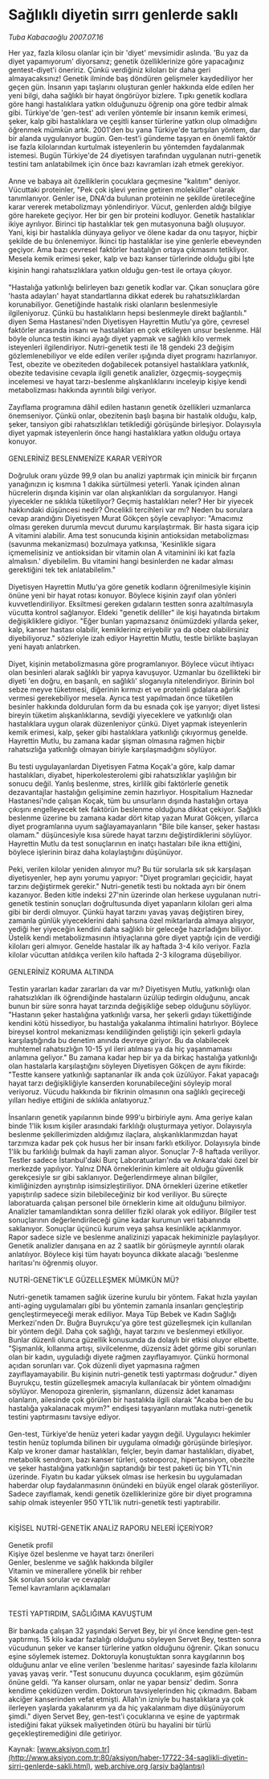 # Sağlıklı diyetin sırrı genlerde saklı

*Tuba Kabacaoğlu 2007.07.16*

<font class="agenda2NewsSpot">
 Her yaz, fazla kilosu olanlar için bir 'diyet' mevsimidir aslında. 'Bu yaz da diyet yapamıyorum' diyorsanız; genetik özelliklerinize göre yapacağınız gentest-diyet'i öneririz. Çünkü verdiğiniz kiloları bir daha geri almayacaksınız!
</font>
<font class="newsDetail">
 Genetik ilminde baş döndüren gelişmeler kaydediliyor her geçen gün. İnsanın yapı taşlarını oluşturan genler hakkında elde edilen her yeni bilgi, daha sağlıklı bir hayat öngörüyor bizlere. Tıpkı genetik kodlara göre hangi hastalıklara yatkın olduğunuzu öğrenip ona göre tedbir almak gibi. Türkiye'de 'gen-test' adı verilen yöntemle bir insanın kemik erimesi, şeker, kalp gibi hastalıklara ve çeşitli kanser türlerine yatkın olup olmadığını öğrenmek mümkün artık. 2001'den bu yana Türkiye'de tartışılan yöntem, dar bir alanda uygulanıyor bugün. Gen-test'i gündeme taşıyan en önemli faktör ise fazla kilolarından kurtulmak isteyenlerin bu yöntemden faydalanmak istemesi. Bugün Türkiye'de 24 diyetisyen tarafından uygulanan nutri-genetik testini tam anlatabilmek için önce bazı kavramları izah etmek gerekiyor.
 <br/>
 <br/>
 Anne ve babaya ait özelliklerin çocuklara geçmesine "kalıtım" deniyor. Vücuttaki proteinler, "Pek çok işlevi yerine getiren moleküller" olarak tanımlanıyor. Genler ise, DNA'da bulunan proteinin ne şekilde üretileceğine karar vererek metabolizmayı yönlendiriyor. Vücut, genlerden aldığı bilgiye göre harekete geçiyor. Her bir gen bir proteini kodluyor. Genetik hastalıklar ikiye ayrılıyor. Birinci tip hastalıklar tek gen mutasyonuna bağlı oluşuyor. Yani, kişi bir hastalıkla dünyaya geliyor ve ölene kadar da onu taşıyor, hiçbir şekilde de bu önlenemiyor. İkinci tip hastalıklar ise yine genlerle ebeveynden geçiyor. Ama bazı çevresel faktörler hastalığın ortaya çıkmasını tetikliyor. Mesela kemik erimesi şeker, kalp ve bazı kanser türlerinde olduğu gibi İşte kişinin hangi rahatsızlıklara yatkın olduğu gen-test ile ortaya çıkıyor.
 <br/>
 <br/>
 "Hastalığa yatkınlığı belirleyen bazı genetik kodlar var. Çıkan sonuçlara göre 'hasta adayları' hayat standartlarına dikkat ederek bu rahatsızlıklardan korunabiliyor. Genetiğinde hastalık riski olanların beslenmesiyle ilgileniyoruz. Çünkü bu hastalıkların hepsi beslenmeyle direkt bağlantılı." diyen Sema Hastanesi'nden Diyetisyen Hayrettin Mutlu'ya göre, çevresel faktörler arasında insanı ve hastalıkları en çok etkileyen unsur beslenme. Hâl böyle olunca testin ikinci ayağı diyet yapmak ve sağlıklı kilo vermek isteyenleri ilgilendiriyor. Nutri-genetik testi ile 18 gendeki 23 değişim gözlemlenebiliyor ve elde edilen veriler ışığında diyet programı hazırlanıyor. Test, obezite ve obeziteden doğabilecek potansiyel hastalıklara yatkınlık, obezite tedavisine cevapla ilgili genetik analizler, özgeçmiş-soygeçmiş incelemesi ve hayat tarzı-beslenme alışkanlıklarını inceleyip kişiye kendi metabolizması hakkında ayrıntılı bilgi veriyor.
 <br/>
 <br/>
 Zayıflama programına dâhil edilen hastanın genetik özellikleri uzmanlarca önemseniyor. Çünkü onlar, obezitenin başlı başına bir hastalık olduğu, kalp, şeker, tansiyon gibi rahatsızlıkları tetiklediği görüşünde birleşiyor. Dolayısıyla diyet yapmak isteyenlerin önce hangi hastalıklara yatkın olduğu ortaya konuyor.
 <br/>
 <br/>
 GENLERİNİZ BESLENMENİZE KARAR VERİYOR
 <br/>
 <br/>
 Doğruluk oranı yüzde 99,9 olan bu analizi yaptırmak için minicik bir fırçanın yanağınızın iç kısmına 1 dakika sürtülmesi yeterli. Yanak içinden alınan hücrelerin dışında kişinin var olan alışkanlıkları da sorgulanıyor. Hangi yiyecekler ne sıklıkla tüketiliyor? Geçmiş hastalıkları neler? Her bir yiyecek hakkındaki düşüncesi nedir? Öncelikli tercihleri var mı? Neden bu sorulara cevap arandığını Diyetisyen Murat Gökçen şöyle cevaplıyor: "Amacımız olması gereken durumla mevcut durumu karşılaştırmak. Bir hasta sigara içip A vitamini alabilir. Ama test sonucunda kişinin antioksidan metabolizması (savunma mekanizması) bozulmaya yatkınsa, 'Kesinlikle sigara içmemelisiniz ve antioksidan bir vitamin olan A vitaminini iki kat fazla almalısın.' diyebilelim. Bu vitamini hangi besinlerden ne kadar alması gerektiğini tek tek anlatabilelim."
 <br/>
 <br/>
 Diyetisyen Hayrettin Mutlu'ya göre genetik kodların öğrenilmesiyle kişinin önüne yeni bir hayat rotası konuyor. Böylece kişinin zayıf olan yönleri kuvvetlendiriliyor. Eksiltmesi gereken gıdaların testten sonra azaltılmasıyla vücutta kontrol sağlanıyor. Eldeki "genetik deliller" ile kişi hayatında birtakım değişikliklere gidiyor. "Eğer bunları yapmazsanız önümüzdeki yıllarda şeker, kalp, kanser hastası olabilir, kemikleriniz eriyebilir ya da obez olabilirsiniz diyebiliyoruz." sözleriyle izah ediyor Hayrettin Mutlu, testle birlikte başlayan yeni hayatı anlatırken.
 <br/>
 <br/>
 Diyet, kişinin metabolizmasına göre programlanıyor. Böylece vücut ihtiyacı olan besinleri alarak sağlıklı bir yapıya kavuşuyor. Uzmanlar bu özellikteki bir diyeti 'en doğru, en başarılı, en sağlıklı' sloganıyla nitelendiriyor. Birinin bol sebze meyve tüketmesi, diğerinin kırmızı et ve proteinli gıdalara ağırlık vermesi gerekebiliyor mesela. Ayrıca test yapılmadan önce tüketilen besinler hakkında doldurulan form da bu esnada çok işe yarıyor; diyet listesi bireyin tüketim alışkanlıklarına, sevdiği yiyeceklere ve yatkınlığı olan hastalıklara uygun olarak düzenleniyor çünkü. Diyet yapmak isteyenlerin kemik erimesi, kalp, şeker gibi hastalıklara yatkınlığı çıkıyormuş genelde. Hayrettin Mutlu, bu zamana kadar şişman olmasına rağmen hiçbir rahatsızlığa yatkınlığı olmayan biriyle karşılaşmadığını söylüyor.
 <br/>
 <br/>
 Bu testi uygulayanlardan Diyetisyen Fatma Koçak'a göre, kalp damar hastalıkları, diyabet, hiperkolesterolemi gibi rahatsızlıklar yaşlılığın bir sonucu değil. Yanlış beslenme, stres, kirlilik gibi faktörlerle genetik dezavantajlar hastalığın gelişimine zemin hazırlıyor. Hospitalium Haznedar Hastanesi'nde çalışan Koçak, tüm bu unsurların dışında hastalığın ortaya çıkışını engelleyecek tek faktörün beslenme olduğuna dikkat çekiyor. Sağlıklı beslenme üzerine bu zamana kadar dört kitap yazan Murat Gökçen, yıllarca diyet programlarına uyum sağlayamayanların "Bile bile kanser, şeker hastası olamam." düşüncesiyle kısa sürede hayat tarzını değiştirdiklerini söylüyor. Hayrettin Mutlu da test sonuçlarının en inatçı hastaları bile ikna ettiğini, böylece işlerinin biraz daha kolaylaştığını düşünüyor.
 <br/>
 <br/>
 Peki, verilen kilolar yeniden alınıyor mu? Bu tür sorularla sık sık karşılaşan diyetisyenler, hep aynı yorumu yapıyor: "Diyet programları geçicidir, hayat tarzını değiştirmek gerekir." Nutri-genetik testi bu noktada ayrı bir önem kazanıyor. Beden kitle indeksi 27'nin üzerinde olan herkese uygulanan nutri-genetik testinin sonuçları doğrultusunda diyet yapanların kiloları geri alma gibi bir derdi olmuyor. Çünkü hayat tarzını yavaş yavaş değiştiren birey, zamanla günlük yiyeceklerini dahi şahsına özel miktarlarda almaya alışıyor, yediği her yiyeceğin kendini daha sağlıklı bir geleceğe hazırladığını biliyor. Üstelik kendi metabolizmasının ihtiyaçlarına göre diyet yaptığı için de verdiği kiloları geri almıyor. Genelde hastalar ilk ay haftada 3-4 kilo veriyor. Fazla kilolar vücuttan atıldıkça verilen kilo haftada 2-3 kilograma düşebiliyor.
 <br/>
 <br/>
 GENLERİNİZ KORUMA ALTINDA
 <br/>
 <br/>
 Testin yararları kadar zararları da var mı? Diyetisyen Mutlu, yatkınlığı olan rahatsızlıkları ilk öğrendiğinde hastaların üzülüp tedirgin olduğunu, ancak bunun bir süre sonra hayat tarzında değişikliğe sebep olduğunu söylüyor. "Hastanın şeker hastalığına yatkınlığı varsa, her şekerli gıdayı tükettiğinde kendini kötü hissediyor, bu hastalığa yakalanma ihtimalini hatırlıyor. Böylece bireysel kontrol mekanizması kendiliğinden geliştiği için şekerli gıdayla karşılaştığında bu denetim anında devreye giriyor. Bu da olabilecek muhtemel rahatsızlığın 10-15 yıl ileri atılması ya da hiç yaşanmaması anlamına geliyor." Bu zamana kadar hep bir ya da birkaç hastalığa yatkınlığı olan hastalarla karşılaştığını söyleyen Diyetisyen Gökçen de aynı fikirde: "Testte kansere yatkınlığı saptananlar ilk anda çok üzülüyor. Fakat yapacağı hayat tarzı değişikliğiyle kanserden korunabileceğini söyleyip moral veriyoruz. Vücudu hakkında bir fikrinin olmasının ona sağlıklı geçireceği yılları hediye ettiğini de sıklıkla anlatıyoruz."
 <br/>
 <br/>
 İnsanların genetik yapılarının binde 999'u birbiriyle aynı. Ama geriye kalan binde 1'lik kısım kişiler arasındaki farklılığı oluşturmaya yetiyor. Dolayısıyla beslenme şekillerimizden aldığımız ilaçlara, alışkanlıklarımızdan hayat tarzımıza kadar pek çok husus her bir insanı farklı etkiliyor. Dolayısıyla binde 1'lik bu farklılığı bulmak da hayli zaman alıyor. Sonuçlar 7-8 haftada veriliyor. Testler sadece İstanbul'daki Burç Laboratuarları'nda ve Ankara'daki özel bir merkezde yapılıyor. Yalnız DNA örneklerinin kimlere ait olduğu güvenlik gerekçesiyle sır gibi saklanıyor. Değerlendirmeye alınan bilgiler, kimliğinizden ayrıştırılıp isimsizleştiriliyor. DNA örnekleri üzerine etiketler yapıştırılıp sadece sizin bilebileceğiniz bir kod veriliyor. Bu süreçte laboratuarda çalışan personel bile örneklerin kime ait olduğunu bilmiyor. Analizler tamamlandıktan sonra deliller fizikî olarak yok ediliyor. Bilgiler test sonuçlarının değerlendirileceği güne kadar kurumun veri tabanında saklanıyor. Sonuçlar üçüncü kurum veya şahsa kesinlikle açıklanmıyor. Rapor sadece sizle ve beslenme analizinizi yapacak hekiminizle paylaşılıyor. Genetik analizler danışana en az 2 saatlik bir görüşmeyle ayrıntılı olarak anlatılıyor. Böylece kişi tüm hayatı boyunca dikkate alacağı 'beslenme haritası'nı öğrenmiş oluyor.
 <br/>
 <br/>
 NUTRİ-GENETİK'LE GÜZELLEŞMEK MÜMKÜN MÜ?
 <br/>
 <br/>
 Nutri-genetik tamamen sağlık üzerine kurulu bir yöntem. Fakat hızla yayılan anti-aging uygulamaları gibi bu yöntemin zamanla insanları gençleştirip gençleştirmeyeceği merak ediliyor. Maya Tüp Bebek ve Kadın Sağlığı Merkezi'nden Dr. Buğra Buyrukçu'ya göre test güzelleşmek için kullanılan bir yöntem değil. Daha çok sağlığı, hayat tarzını ve beslenmeyi etkiliyor. Bunlar düzenli olunca güzellik konusunda da dolaylı bir etkisi oluyor elbette. "Şişmanlık, kıllanma artışı, sivilcelenme, düzensiz âdet görme gibi sorunları olan bir kadın, uyguladığı diyete rağmen zayıflayamıyor. Çünkü hormonal açıdan sorunları var. Çok düzenli diyet yapmasına rağmen zayıflayamayabilir. Bu kişinin nutri-genetik testi yaptırması doğrudur." diyen Buyrukçu, testin güzelleşmek amacıyla kullanılacak bir yöntem olmadığını söylüyor. Menopoza girenlerin, şişmanların, düzensiz âdet kanaması olanların, ailesinde çok görülen bir hastalıkla ilgili olarak "Acaba ben de bu hastalığa yakalanacak mıyım?" endişesi taşıyanların mutlaka nutri-genetik testini yaptırmasını tavsiye ediyor.
 <br/>
 <br/>
 Gen-test, Türkiye'de henüz yeteri kadar yaygın değil. Uygulayıcı hekimler testin henüz toplumda bilinen bir uygulama olmadığı görüşünde birleşiyor. Kalp ve kroner damar hastalıkları, felçler, beyin damar hastalıkları, diyabet, metabolik sendrom, bazı kanser türleri, osteoporoz, hipertansiyon, obezite ve şeker hastalığına yatkınlığın saptandığı bir test paketi üç bin YTL'nin üzerinde. Fiyatın bu kadar yüksek olması ise herkesin bu uygulamadan haberdar olup faydalanmasının önündeki en büyük engel olarak gösteriliyor. Sadece zayıflamak, kendi genetik özelliklerinize göre bir diyet programına sahip olmak isteyenler 950 YTL'lik nutri-genetik testi yaptırabilir.
 <br/>
 <br/>
 <br/>
 KİŞİSEL NUTRİ-GENETİK ANALİZ RAPORU NELERİ İÇERİYOR?
 <br/>
 <br/>
 Genetik profil
 <br/>
 Kişiye özel beslenme ve hayat tarzı önerileri
 <br/>
 Genler, beslenme ve sağlık hakkında bilgiler
 <br/>
 Vitamin ve minerallere yönelik bir rehber
 <br/>
 Sık sorulan sorular ve cevaplar
 <br/>
 Temel kavramların açıklamaları
 <br/>
 <br/>
 <br/>
 TESTİ YAPTIRDIM, SAĞLIĞIMA KAVUŞTUM
 <br/>
 <br/>
 Bir bankada çalışan 32 yaşındaki Servet Bey, bir yıl önce kendine gen-test yaptırmış. 15 kilo kadar fazlalığı olduğunu söyleyen Servet Bey, testten sonra vücudunun şeker ve kanser türlerine yatkın olduğunu öğrenir. Çıkan sonucu eşine söylemek istemez. Doktoruyla konuştuktan sonra kaygılarının boş olduğunu anlar ve eline verilen 'beslenme haritası' sayesinde fazla kilolarını yavaş yavaş verir. "Test sonucunu duyunca çocuklarım, eşim gözümün önüne geldi. 'Ya kanser olursam, onlar ne yapar bensiz' dedim. Sonra kendime çekidüzen verdim. Doktorun tavsiyelerinden hiç çıkmadım. Babam akciğer kanserinden vefat etmişti. Allah'ın izniyle bu hastalıklara ya çok ilerleyen yaşlarda yakalanırım ya da hiç yakalanmam diye düşünüyorum şimdi." diyen Servet Bey, gen-test'i çocuklarına ve eşine de yaptırmak istediğini fakat yüksek maliyetinden ötürü bu hayalini bir türlü geçekleştiremediğini dile getiriyor.
 <br/>
</font>

Kaynak: [www.aksiyon.com.tr](http://www.aksiyon.com.tr:80/aksiyon/haber-17722-34-saglikli-diyetin-sirri-genlerde-sakli.html), [web.archive.org (arşiv bağlantısı)](http://web.archive.org/web/20110131110644/http://www.aksiyon.com.tr:80/aksiyon/haber-17722-34-saglikli-diyetin-sirri-genlerde-sakli.html)
